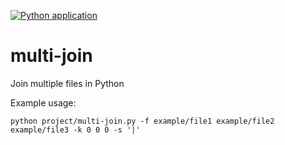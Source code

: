 [![Python application](https://github.com/marc0x71/multi-join/actions/workflows/python-app.yml/badge.svg)](https://github.com/marc0x71/multi-join/actions/workflows/python-app.yml)

# multi-join
Join multiple files in Python

Example usage:

```shell
python project/multi-join.py -f example/file1 example/file2 example/file3 -k 0 0 0 -s '|'
```

